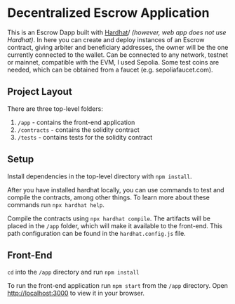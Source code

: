 # Decentralized Escrow Application

This is an Escrow Dapp built with [Hardhat](https://hardhat.org)/ *(however, web app does not use Hardhat)*. In here you can create and deploy instances of an Escrow contract, giving arbiter and beneficiary addresses, the owner will be the one currently connected to the wallet. Can be connected to any network, testnet or mainnet, compatible with the EVM, I used Sepolia. Some test coins are needed, which can be obtained from a faucet (e.g. sepoliafaucet.com). 

## Project Layout

There are three top-level folders:

1. `/app` - contains the front-end application
2. `/contracts` - contains the solidity contract
3. `/tests` - contains tests for the solidity contract

## Setup

Install dependencies in the top-level directory with `npm install`.

After you have installed hardhat locally, you can use commands to test and compile the contracts, among other things. To learn more about these commands run `npx hardhat help`.

Compile the contracts using `npx hardhat compile`. The artifacts will be placed in the `/app` folder, which will make it available to the front-end. This path configuration can be found in the `hardhat.config.js` file.

## Front-End

`cd` into the `/app` directory and run `npm install`

To run the front-end application run `npm start` from the `/app` directory. Open [http://localhost:3000](http://localhost:3000) to view it in your browser.

